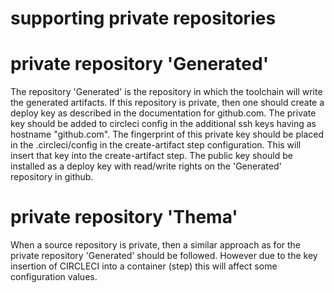 # supporting private repositories

# private repository 'Generated'
The repository 'Generated' is the repository in which the toolchain will write the generated artifacts.
If this repository is private, then one should create a deploy key as described in the documentation for github.com.
The private key should be added to circleci config in the additional ssh keys having as hostname "github.com".
The fingerprint of this private key should be placed in the .circleci/config in the create-artifact step configuration.
This will insert that key into the create-artifact step.
The public key should be installed as a deploy key with read/write rights on the 'Generated' repository in github. 

# private repository 'Thema'
When a source repository is private, then a similar approach as for the private repository 'Generated' should be followed.
However due to the key insertion of CIRCLECI into a container (step) this will affect some configuration values.
